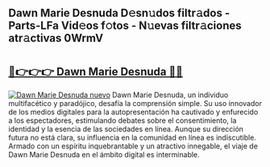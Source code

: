 ## Dawn Marie Desnuda D𝚎sn𝚞dos filtr𝚊dos - Parts-LFa Vid𝚎os f𝚘tos - N𝚞evas filtr𝚊ciones atr𝚊ctivas 0WrmV

# <h2><a href="http://mb6sqn.tromn.icu/?c=Dawn+Marie+Desnuda">🔗👉👉👉 Dawn Marie Desnuda 🔗🔗</a></h2>

[![Dawn Marie Desnuda nuevo](https://i.imgur.com/pEAQMta.gif)](http://mb6sqn.tromn.icu/?c=Dawn+Marie+Desnuda)
Dawn Marie Desnuda, un individuo multifacético y paradójico, desafía la comprensión simple. Su uso innovador de los medios digitales para la autopresentación ha cautivado y enfurecido a los espectadores, estimulando debates sobre el consentimiento, la identidad y la esencia de las sociedades en línea. Aunque su dirección futura no está clara, su influencia en la comunidad en línea es indiscutible. Armado con un espíritu inquebrantable y un atractivo innegable, el viaje de Dawn Marie Desnuda en el ámbito digital es interminable.
